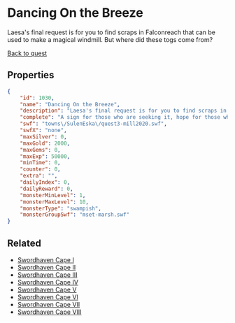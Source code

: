 # Dancing On the Breeze

Laesa's final request is for you to find scraps in Falconreach that can be used to make a magical windmill. But where did these togs come from?

[Back to quest](../quests.md)

## Properties

```json
{
    "id": 1030,
    "name": "Dancing On the Breeze",
    "description": "Laesa's final request is for you to find scraps in Falconreach that can be used to make a magical windmill. But where did these togs come from?",
    "complete": "A sign for those who are seeking it, hope for those who need it.",
    "swf": "towns\/SulenEska\/quest3-mill2020.swf",
    "swfX": "none",
    "maxSilver": 0,
    "maxGold": 2000,
    "maxGems": 0,
    "maxExp": 50000,
    "minTime": 0,
    "counter": 0,
    "extra": "",
    "dailyIndex": 0,
    "dailyReward": 0,
    "monsterMinLevel": 1,
    "monsterMaxLevel": 10,
    "monsterType": "swampish",
    "monsterGroupSwf": "mset-marsh.swf"
}
```

## Related

- [Swordhaven Cape I](../items/9144-swordhaven-cape-i.md)
- [Swordhaven Cape II](../items/9145-swordhaven-cape-ii.md)
- [Swordhaven Cape III](../items/9146-swordhaven-cape-iii.md)
- [Swordhaven Cape IV](../items/9147-swordhaven-cape-iv.md)
- [Swordhaven Cape V](../items/9148-swordhaven-cape-v.md)
- [Swordhaven Cape VI](../items/9149-swordhaven-cape-vi.md)
- [Swordhaven Cape VII](../items/9150-swordhaven-cape-vii.md)
- [Swordhaven Cape VIII](../items/19746-swordhaven-cape-viii.md)

